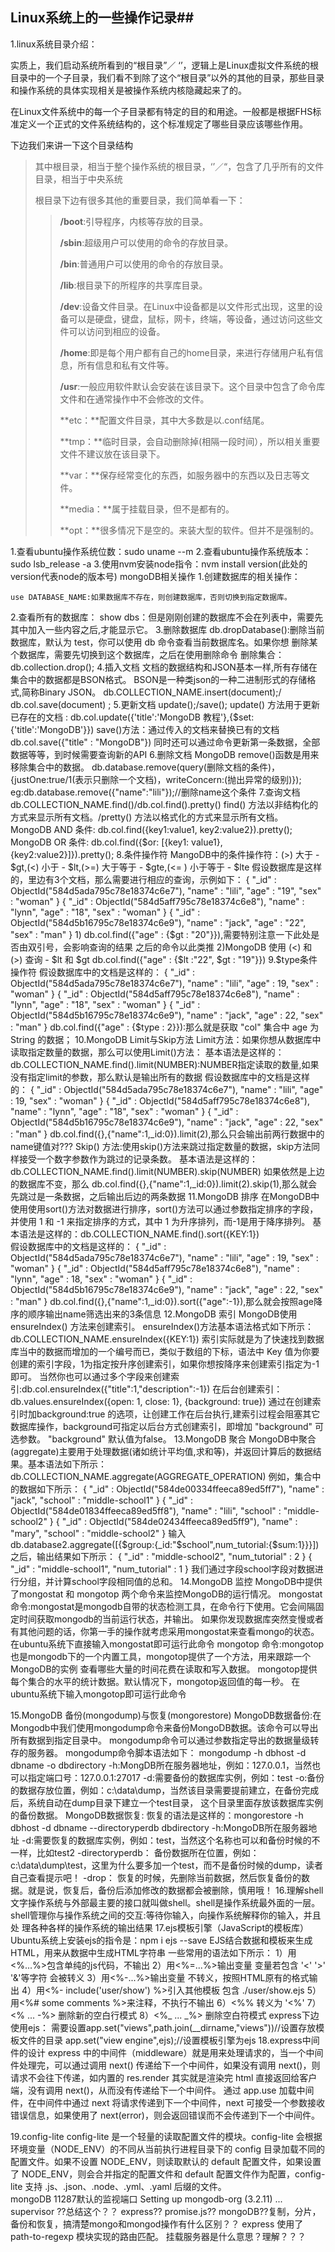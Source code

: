 ## Linux系统上的一些操作记录##

1.linux系统目录介绍：

  实质上，我们启动系统所看到的“根目录”／ ‘’，逻辑上是Linux虚拟文件系统的根目录中的一个子目录，我们看不到除了这个“根目录”以外的其他的目录，那些目录和操作系统的具体实现相关是被操作系统内核隐藏起来了的。

  在Linux文件系统中的每一个子目录都有特定的目的和用途。一般都是根据FHS标准定义一个正式的文件系统结构的，这个标准规定了哪些目录应该哪些作用。

下边我们来讲一下这个目录结构

  >其中根目录，相当于整个操作系统的根目录，‘’／“，包含了几乎所有的文件目录，相当于中央系统
  >
  >根目录下边有很多其他的重要目录，我们简单看一下：
  >
  >  >**/boot**:引导程序，内核等存放的目录。
  >  >
  >  >**/sbin**:超级用户可以使用的命令的存放目录。
  >  >
  >  >**/bin**:普通用户可以使用的命令的存放目录。
  >  >
  >  >**/lib**:根目录下的所程序的共享库目录。
  >  >
  >  >**/dev**:设备文件目录。在Linux中设备都是以文件形式出现，这里的设备可以是硬盘，键盘，鼠标，网卡，终端，等设备，通过访问这些文件可以访问到相应的设备。
  >  >
  >  >**/home**:即是每个用户都有自己的home目录，来进行存储用户私有信息，所有信息和私有文件等。
  >  >
  >  >**/usr**:一般应用软件默认会安装在该目录下。这个目录中包含了命令库文件和在通常操作中不会修改的文件。
  >  >
  >  >**etc：**配置文件目录，其中大多数是以.conf结尾。
  >  >
  >  >**tmp：**临时目录，会自动删除掉(相隔一段时间），所以相关重要文件不建议放在该目录下。
  >  >
  >  >**var：**保存经常变化的东西，如服务器中的东西以及日志等文件。
  >  >
  >  >**media：**属于挂载目录，但不是都有的。
  >  >
  >  >**opt：**很多情况下是空的。来装大型的软件。但并不是强制的。

1.查看ubuntu操作系统位数：sudo uname --m
2.查看ubuntu操作系统版本：sudo lsb_release -a
3.使用nvm安装node指令：nvm install version(此处的version代表node的版本号)
mongoDB相关操作
1.创建数据库的相关操作：

    use DATABASE_NAME:如果数据库不存在，则创建数据库，否则切换到指定数据库。
2.查看所有的数据库：
    show dbs：但是刚刚创建的数据库不会在列表中，需要先其中加入一些内容之后,才能显示它。
3.删除数据库
    db.dropDatabase():删除当前数据库，默认为 test，你可以使用 db 命令查看当前数据库名。如果你想
删除某个数据库，需要先切换到这个数据库，之后在使用删除命令
    删除集合：db.collection.drop();
4.插入文档
    文档的数据结构和JSON基本一样,所有存储在集合中的数据都是BSON格式。
    BSON是一种类json的一种二进制形式的存储格式,简称Binary JSON。
    db.COLLECTION_NAME.insert(document);/ db.col.save(document) ;
5.更新文档
    update();/save();
    update() 方法用于更新已存在的文档 : db.col.update({'title':'MongoDB 教程'},{$set:{'title':'MongoDB'}})
    save()方法：通过传入的文档来替换已有的文档 db.col.save({"title" : "MongoDB"})
    同时还可以通过命令更新第一条数据，全部数据等等，到时候需要查询新的API
6.删除文档
    MongoDB remove()函数是用来移除集合中的数据。
    db.database.remove(query(删除文档的条件)，{justOne:true/1(表示只删除一个文档)，writeConcern:(抛出异常的级别)});
    eg:db.database.remove({"name":"lili"});//删除name这个条件
7.查询文档
    db.COLLECTION_NAME.find()/db.col.find().pretty()
    find() 方法以非结构化的方式来显示所有文档。/pretty() 方法以格式化的方式来显示所有文档。
    MongoDB AND 条件:
        db.col.find({key1:value1, key2:value2}).pretty();
    MongoDB OR 条件:
        db.col.find({$or: [{key1: value1}, {key2:value2}]}).pretty();
8.条件操作符
    MangoDB中的条件操作符：(>) 大于 - $gt,(<) 小于 - $lt,(>=) 大于等于 - $gte,(<= ) 小于等于 - $lte
    假设数据库是这样的，里边有3个文档，那么需要进行相应的查询，示例如下：
    { "_id" : ObjectId("584d5ada795c78e18374c6e7"), "name" : "lili", "age" : "19", "sex" : "woman" }
    { "_id" : ObjectId("584d5aff795c78e18374c6e8"), "name" : "lynn", "age" : "18", "sex" : "woman" }
    { "_id" : ObjectId("584d5b16795c78e18374c6e9"), "name" : "jack", "age" : "22", "sex" : "man" }
    1) db.col.find({"age" : {$gt : "20"}}),需要特别注意一下此处是否由双引号，会影响查询的结果
之后的命令以此类推
	2)MongoDB 使用 (<) 和 (>) 查询 - $lt 和 $gt
	db.col.find({"age" : {$lt :"22", $gt : "19"}})
9.$type条件操作符
     假设数据库中的文档是这样的：
     { "_id" : ObjectId("584d5ada795c78e18374c6e7"), "name" : "lili", "age" : 19, "sex" : "woman" }
     { "_id" : ObjectId("584d5aff795c78e18374c6e8"), "name" : "lynn", "age" : "18", "sex" : "woman" }
     { "_id" : ObjectId("584d5b16795c78e18374c6e9"), "name" : "jack", "age" : 22, "sex" : "man" }
     db.col.find({"age" : {$type : 2}}):那么就是获取 "col" 集合中 age 为 String 的数据；
10.MongoDB Limit与Skip方法
     Limit方法：如果你想从数据库中读取指定数量的数据，那么可以使用Limit()方法：
    基本语法是这样的：db.COLLECTION_NAME.find().limit(NUMBER):NUMBER指定读取的数量,如果没有指定limit的参数，那么默认是输出所有的数据
     假设数据库中的文档是这样的：
     { "_id" : ObjectId("584d5ada795c78e18374c6e7"), "name" : "lili", "age" : 19, "sex" : "woman" }
     { "_id" : ObjectId("584d5aff795c78e18374c6e8"), "name" : "lynn", "age" : "18", "sex" : "woman" }
     { "_id" : ObjectId("584d5b16795c78e18374c6e9"), "name" : "jack", "age" : 22, "sex" : "man" }
     db.col.find({},{"name":1,_id:0}).limit(2),那么只会输出前两行数据中的name键值对???
     Skip() 方法:使用skip()方法来跳过指定数量的数据，skip方法同样接受一个数字参数作为跳过的记录条数。
    基本语法是这样的：db.COLLECTION_NAME.find().limit(NUMBER).skip(NUMBER)
        如果依然是上边的数据库不变，那么 db.col.find({},{"name":1,_id:0}).limit(2).skip(1),那么就会先跳过是一条数据，之后输出后边的两条数据
11.MongoDB 排序
    在MongoDB中使用使用sort()方法对数据进行排序，sort()方法可以通过参数指定排序的字段，
    并使用 1 和 -1 来指定排序的方式，其中 1 为升序排列，而-1是用于降序排列。
    基本语法是这样的：db.COLLECTION_NAME.find().sort({KEY:1})	
    假设数据库中的文档是这样的：
     { "_id" : ObjectId("584d5ada795c78e18374c6e7"), "name" : "lili", "age" : 19, "sex" : "woman" }
     { "_id" : ObjectId("584d5aff795c78e18374c6e8"), "name" : "lynn", "age" : 18, "sex" : "woman" }
     { "_id" : ObjectId("584d5b16795c78e18374c6e9"), "name" : "jack", "age" : 22, "sex" : "man" }
    db.col.find({},{"name":1,_id:0}).sort({"age":-1}),那么就会按照age降序的顺序输出name筛选出来的3条信息
12.MongoDB 索引
    MongoDB使用 ensureIndex() 方法来创建索引。
    ensureIndex()方法基本语法格式如下所示：db.COLLECTION_NAME.ensureIndex({KEY:1})
    索引实际就是为了快速找到数据库当中的数据而增加的一个编号而已，类似于数组的下标，语法中 
    Key 值为你要创建的索引字段，1为指定按升序创建索引，如果你想按降序来创建索引指定为-1即可。
    当然你也可以通过多个字段来创建索引:db.col.ensureIndex({"title":1,"description":-1})
    在后台创建索引：
        db.values.ensureIndex({open: 1, close: 1}, {background: true})
    通过在创建索引时加background:true 的选项，让创建工作在后台执行,建索引过程会阻塞其它数据库操作，background可指定以后台方式创建索引，即增加      	"background" 可选参数。 "background" 默认值为false。
13.MongoDB 聚合
    MongoDB中聚合(aggregate)主要用于处理数据(诸如统计平均值,求和等)，并返回计算后的数据结果。基本语法如下所示：
    db.COLLECTION_NAME.aggregate(AGGREGATE_OPERATION)
    例如，集合中的数据如下所示：
    {
    "_id" : ObjectId("584de00334ffeeca89ed5ff7"),
    "name" : "jack",
    "school" : "middle-school1"
    }
    {
    "_id" : ObjectId("584de01834ffeeca89ed5ff8"),
    "name" : "lili",
    "school" : "middle-school2"
    }
    {
    "_id" : ObjectId("584de02434ffeeca89ed5ff9"),
    "name" : "mary",
    "school" : "middle-school2"
    }
    输入db.database2.aggregate([{$group:{_id:"$school",num_tutorial:{$sum:1}}}])之后，输出结果如下所示：
    { "_id" : "middle-school2", "num_tutorial" : 2 }
    { "_id" : "middle-school1", "num_tutorial" : 1 }
    我们通过字段school字段对数据进行分组，并计算school字段相同值的总和。
14.MongoDB 监控
    MongoDB中提供了mongostat 和 mongotop 两个命令来监控MongoDB的运行情况。
    mongostat 命令:mongostat是mongodb自带的状态检测工具，在命令行下使用。它会间隔固定时间获取mongodb的当前运行状态，并输出。
    如果你发现数据库突然变慢或者有其他问题的话，你第一手的操作就考虑采用mongostat来查看mongo的状态。 
    在ubuntu系统下直接输入mongostat即可运行此命令
    mongotop 命令:mongotop也是mongodb下的一个内置工具，mongotop提供了一个方法，用来跟踪一个MongoDB的实例
    查看哪些大量的时间花费在读取和写入数据。 mongotop提供每个集合的水平的统计数据。默认情况下，mongotop返回值的每一秒。 
    在ubuntu系统下输入mongotop即可运行此命令

15.MongoDB 备份(mongodump)与恢复(mongorestore)
    MongoDB数据备份:在Mongodb中我们使用mongodump命令来备份MongoDB数据。该命令可以导出所有数据到指定目录中。
    mongodump命令可以通过参数指定导出的数据量级转存的服务器。
    mongodump命令脚本语法如下： mongodump -h dbhost -d dbname -o dbdirectory
    -h:MongDB所在服务器地址，例如：127.0.0.1，当然也可以指定端口号：127.0.0.1:27017 
    -d:需要备份的数据库实例，例如：test 
    -o:备份的数据存放位置，例如：c:\data\dump，当然该目录需要提前建立，在备份完成后，系统自动在dump目录下建立一个test目录，
    这个目录里面存放该数据库实例的备份数据。 
    MongoDB数据恢复:
    恢复的语法是这样的：mongorestore -h dbhost -d dbname --directoryperdb dbdirectory
    -h:MongoDB所在服务器地址 
    -d:需要恢复的数据库实例，例如：test，当然这个名称也可以和备份时候的不一样，比如test2 
    -directoryperdb：
    备份数据所在位置，例如：c:\data\dump\test，这里为什么要多加一个test，而不是备份时候的dump，读者自己查看提示吧！ 
     -drop：
    恢复的时候，先删除当前数据，然后恢复备份的数据。就是说，恢复后，备份后添加修改的数据都会被删除，慎用哦！
16.理解shell
    文字操作系统与外部最主要的接口就叫做shell。shell是操作系统最外面的一层。shell管理你与操作系统之间的交互:等待你输入，向操作系统解释你的输入，并且处  理各种各样的操作系统的输出结果
17.ejs模板引擎（JavaScript的模板库）
    Ubuntu系统上安装ejs的指令是：npm i ejs --save
    EJS结合数据和模板来生成HTML，用来从数据中生成HTML字符串
    一些常用的语法如下所示：
     1）用<%...%>包含单纯的js代码，不输出
     2）用<%=...%>输出变量 变量若包含 '<' '>' '&'等字符 会被转义
     3）用<%-...%>输出变量 不转义，按照HTML原有的格式输出
     4）用<%- include('user/show') %>引入其他模板 包含 ./user/show.ejs
     5）用<%# some comments %>来注释，不执行不输出
     6）<%% 转义为 '<%'
     7）<% ... -%> 删除新的空白行模式
     8）<%_ ... _%> 删除空白符模式
express下边使用ejs：
     需要设置app.set("views",path.join(__dirname,"views"))//设置存放模板文件的目录
     app.set("view engine",ejs);//设置模板引擎为ejs
18.express中间件的设计
    express 中的中间件（middleware）就是用来处理请求的，当一个中间件处理完，可以通过调用 next() 传递给下一个中间件，如果没有调用 next()，则请求不会往下传递，如内置的 res.render 其实就是渲染完 html 直接返回给客户端，没有调用 next()，从而没有传递给下一个中间件。
    通过 app.use 加载中间件，在中间件中通过 next 将请求传递到下一个中间件，next 可接受一个参数接收错误信息，如果使用了 next(error)，则会返回错误而不会传递到下一个中间件。

19.config-lite
    config-lite 是一个轻量的读取配置文件的模块。config-lite 会根据环境变量（NODE_ENV）的不同从当前执行进程目录下的 config 目录加载不同的配置文件。如果不设置 NODE_ENV，则读取默认的 default 配置文件，如果设置了 NODE_ENV，则会合并指定的配置文件和 default 配置文件作为配置，config-lite 支持 .js、.json、.node、.yml、.yaml 后缀的文件。    
mongoDB  11287默认的监视端口
Setting up mongodb-org (3.2.11) ...
supervisor ??总结这个？？
express??
promise.js??
mongoDB??复制，分片，备份和恢复，搞清楚mongo和mongod操作有什么区别？？
express 使用了 path-to-regexp 模块实现的路由匹配。
挂载服务器是什么意思？理解？？？
